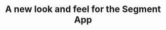 ---
title: A new look and feel for the Segment App
description: |
  The Segment App has been completely redesigned with a focus on better usability, clearer navigation, and simplification of complex areas of the product. For more information about the research that went into this update, see our [blog post](https://segment.com/blog/new-look-and-feel-for-Segment/).
release_type: update
product_area: segment app
business: false
team: false
# doc_links:
#   - 
#     title: Data Lakes Overview
#     url: "/docs/connections/storage/data-lakes/"
#   - 
#     title: Set Up Segment Data Lakes
#     url: "docs/connections/storage/catalog/data-lakes"
images:
  -
    path: /images/release-notes/ui-update-1.png
    desc: The navigation was redesigned to better reflect how users navigate through the product.
  - 
    path: /images/release-notes/ui-update-2.gif
    desc: A new workspace switcher provides an easier way to navigate between workspaces.
---